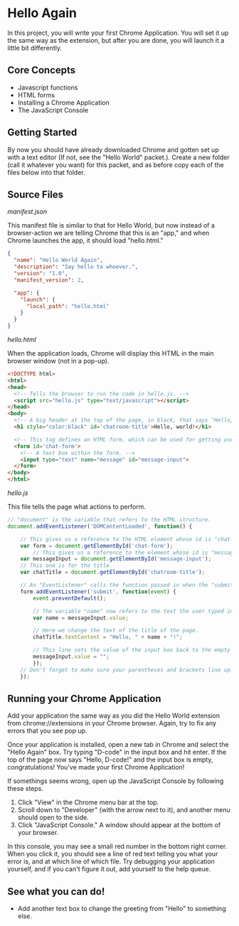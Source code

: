 # Hello Again

In this project, you will write your first Chrome Application. You will set it up the same way as the extension, but after you are done, you will launch it a little bit differently.

## Core Concepts

  * Javascript functions
  * HTML forms
  * Installing a Chrome Application
  * The JavaScript Console

## Getting Started

By now you should have already downloaded Chrome and gotten set up with a text editor (If not, see the "Hello World" packet.). Create a new folder (call it whatever you want) for this packet, and as before copy each of the files below into that folder.

## Source Files

*manifest.json*

This manifest file is similar to that for Hello World, but now instead of a browser-action we are telling Chrome that this is an "app," and when Chrome launches the app, it should load "hello.html."

```json
{
  "name": "Hello World Again",
  "description": "Say hello to whoever.",
  "version": "1.0",
  "manifest_version": 2,

  "app": {
    "launch": {
      "local_path": "hello.html"
    }
  }
}
```

*hello.html*

When the application loads, Chrome will display this HTML in the main browser window (not in a pop-up).

```html
<!DOCTYPE html>
<html>
<head>
  <!-- Tells the browser to run the code in hello.js. -->
  <script src="hello.js" type="text/javascript"></script>
</head>
<body>
  <!-- A big header at the top of the page, in black, that says "Hello, world!" -->
  <h1 style="color:black" id='chatroom-title'>Hello, world!</h1>

  <!-- This tag defines an HTML form, which can be used for getting user input. -->
  <form id='chat-form'>
    <!-- A text box within the form. -->
    <input type="text" name="message" id="message-input">
  </form>
</body>
</html>
```

*hello.js*

This file tells the page what actions to perform.

```javascript
// "document" is the variable that refers to the HTML structure.
document.addEventListener('DOMContentLoaded', function() {

	// This gives us a reference to the HTML element whose id is "chat-form."
	var form = document.getElementById('chat-form');
        // This gives us a reference to the element whose id is "message-input."
	var messageInput = document.getElementById('message-input');
	// This one is for the title.
	var chatTitle = document.getElementById('chatroom-title');

	// An "EventListener" calls the function passed in when the "submit" event is detected on the form.
	form.addEventListener('submit', function(event) {
		event.preventDefault();

		// The variable "name" now refers to the text the user typed into the message input box in the form.
		var name = messageInput.value;

		// Here we change the text of the title of the page.
		chatTitle.textContent = "Hello, " + name + "!";

		// This line sets the value of the input box back to the empty string.
		messageInput.value = "";
	    });
	// Don't forget to make sure your parentheses and brackets line up!
    });
```

## Running your Chrome Application

Add your application the same way as you did the Hello World extension from chrome://extensions in your Chrome browser. Again, try to fix any errors that you see pop up.

Once your application is installed, open a new tab in Chrome and select the "Hello Again" box. Try typing "D-code" in the input box and hit enter. If the top of the page now says "Hello, D-code!" and the input box is empty, congratulations! You've made your first Chrome Application!

If somethings seems wrong, open up the JavaScript Console by following these steps.

1. Click "View" in the Chrome menu bar at the top.
2. Scroll down to "Developer" (with the arrow next to it), and another menu should open to the side.
3. Click "JavaScript Console." A window should appear at the bottom of your browser.

In this console, you may see a small red number in the bottom right corner. When you click it, you should see a line of red text telling you what your error is, and at which line of which file. Try debugging your application yourself, and if you can't figure it out, add yourself to the help queue.

## See what you can do!

  - Add another text box to change the greeting from "Hello" to something else.
